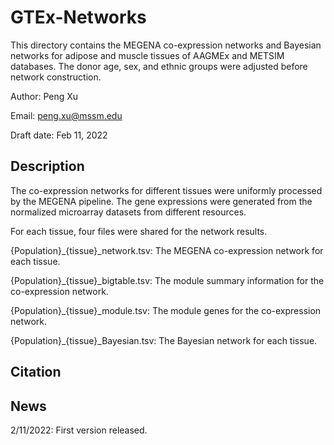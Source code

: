 # GTEx-Networks

This directory contains the MEGENA co-expression networks and Bayesian networks for adipose and muscle tissues of AAGMEx and METSIM databases. The donor age, sex, and ethnic groups were adjusted before network construction. 

Author: Peng Xu

Email: peng.xu@mssm.edu

Draft date: Feb 11, 2022

## Description

The co-expression networks for different tissues were uniformly processed by the MEGENA pipeline. The gene expressions were generated from the normalized microarray datasets from different resources. 

For each tissue, four files were shared for the network results.

{Population}_{tissue}_network.tsv: The MEGENA co-expression network for each tissue.

{Population}_{tissue}_bigtable.tsv: The module summary information for the co-expression network.

{Population}_{tissue}_module.tsv: The module genes for the co-expression network.

{Population}_{tissue}_Bayesian.tsv: The Bayesian network for each tissue.

## Citation

## News

2/11/2022: First version released.

